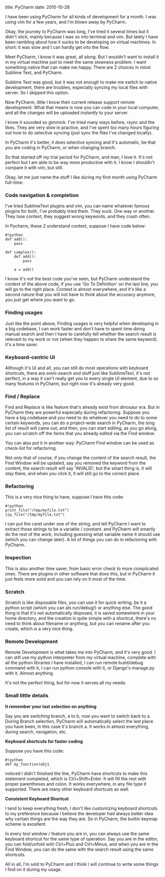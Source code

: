 title: PyCharm
date: 2015-10-28

I have been using PyCharm for all kinds of development for a month. I was using
vim for a few years, and I'm blown away by PyCharm.

Okay, the journey to PyCharm was long, I've tried it several times but it didn't
stick, mainly because I was so into terminal and vim. But lately I have been
rambling about how it sucks to be developing on virtual machines. In short: it was
slow and I can hardly get into the flow.

Meet PyCharm, I know it was great, all along. But I wouldn't want to install it
in my virtual machine just to meet the same slowness problem. I want something
native that can make me happy. There are 2 choices in mind: Sublime Text,
and PyCharm.

Sublime Text was good, but it was not enough to make me switch to native 
development, there are troubles, especially syncing my local files with server.
So I skipped this option.

Now PyCharm, little I know their current release support remote development. What
that means is now you can code in your local computer, and all the changes will
be uploaded _instantly_ to your server.

I know it sounded so gimmick. I've tried many ways before, rsync and the likes.
They are very slow in practice, and I've spent too many hours figuring out how
to do selective syncing (just sync the files I've changed locally).

In PyCharm it's better, it does selective syncing and it's automatic, be that you
are coding in PyCharm, or when changing branch. 

So that started off my trial period for PyCharm, and man, I love it. It's not perfect
but I am able to be way more productive with it. I know I shouldn't compare it with
vim, but still. 

Okay, let me just name the stuff I like during my first month using PyCharm full-time:

### Code navigation & completion
I've tried SublimeText plugins and vim, you can name whatever famous plugins for
both, I've probably tried them. They suck. One way or another. They lose context,
they suggest wrong keywords, and they crash often.

In Pycharm, these 2 understand context, suppose I have code below:

    #!python
    def add():
        pass
    
    def complex():
        def add():
            pass
        
        a = add()

I know it's not the best code you've seen, but PyCharm understand the context
of the above code, if you use 'Go To Definition' on the last line, you will go
to the right place. Context is almost everywhere, and it's like a second nature
that you will not have to think about the accuracy anymore, you just get where
you want to go.

### Finding usages
Just like the point above, Finding usages is very helpful when developing in
a big codebase, I can work faster and don't have to spent time doing manual
search and then I have to carefully tell whether the search result is relevant
to my work or not (when they happen to share the same keyword). It's a time saver.

### Keyboard-centric UI
Although it's UI and all, you can still do most operations with keyboard shortcuts,
there are omni-search and stuff just like SublimeText, it's not perfect, in a way
it can't really get you to every single UI element, due to so many features in
PyCharm, but right now it's already very good.

### Find / Replace
Find and Replace is like feature that's already exist from dinosaur era. But in 
PyCharm they are powerful especially during refactoring. Suppose you have a big
codebase and you need to do whatever you need to do to some certain keywords, you
can do a project-wide search in PyCharm, the long list of result will came out,
and then, you can start editing, as you go along, you can scratch off the items
that you already edited via the Find window.

You can also put it in another way: PyCharm Find window can be used as check-list
for refactoring.

Not only that of course, if you change the content of the search result, the 
Find Window will be updated, say you removed the keyword from the content,
the search result will say 'INVALID', but the smart thing is, it will stay there,
and when you click it, it will still go to the correct place.

### Refactoring
This is a very nice thing to have, suppose I have this code:

    #!python
    print_file("/tmp/myfile.txt")
    zip_file("/tmp/myfile.txt")
    
I can put the caret under one of the string, and tell PyCharm I want to extract
those strings to be a variable / constant. and PyCharm will smartly do the rest
of the work, including guessing what variable name it should use (which you can
change later). A lot of things you can do in refactoring with PyCharm.

### Inspection
This is also another time saver, from basic error check to more complicated ones.
There are plugins in other software that does this, but in PyCharm it just feels
more solid and you can rely on it most of the time.

### Scratch
Scratch is like disposable files, you can use it for quick writing, be it a python
script (which you can als run/debug!) or anything else. The good thing is that
it's not automatically disposed, it is saved somewhere in your home directory,
and the creation is quite simple with a shortcut, there's no need to think
about filename or anything, but you can rename after you create, which is a very
nice thing.

### Remote Development
Remote Development is what takes me into PyCharm, and it's very good. I can still
use my python interpreter from my virtual machine, complete with all the python
libraries I have installed, I can run remote build/debug command with it, I can
run python console with it, or Django's manage.py with it. Almost anything.

It's not the perfect thing, but for now it serves all my needs.

### Small little details

__It remember your last selection on anything__

Say you are switching branch, a to b, now you want to switch back to a. During
Branch selection, PyCharm will automatically select the last place you have been,
in this case it's branch a. It works in almost everything, during search, navigation, 
etc.

__Keyboard shortcuts for faster coding__

Suppose you have this code:

    #!python
    def my_function(obj1

noticed I didn't finished the line, PyCharm have shortcuts to make this statement
completed, which is Ctrl+Shift+Enter. It will fill the rest with proper parentheses
and colon. It works everywhere, in any file type it supported. There are many
other keyboard shortcuts as well.

__Consistent Keyboard Shortcut__

I tend to keep everything fresh, I don't like customizing keyboard shortcuts to
my preference because I believe the developer had always better idea why certain
things are the way they are. So in PyCharm, the builtin keymap scheme is excellent.

In every tool window / feature you are in, you can always use the same keyboard 
shortcut for the same type of operation. Say you are in the editor, you can fold/unfold
with Ctrl+Plus and Ctrl+Minus, and when you are in the Find Window, you can do
the same with the search result using the same shortcuts.

All in all, I'm sold to PyCharm and I think I will continue to write some things
I find on it during my usage.

